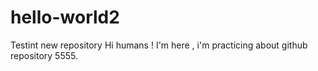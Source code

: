 # hello-world2
Testint new repository
Hi humans !
 I'm here , i'm practicing about github repository 5555.
